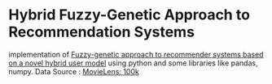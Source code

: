 # Hybrid Fuzzy-Genetic Approach to Recommendation Systems

implementation of [Fuzzy-genetic approach to recommender systems based on a novel hybrid user model](http://www.sciencedirect.com/science/article/pii/S095741740700351X) using python and some libraries like pandas, numpy.
Data Source : [MovieLens: 100k](http://grouplens.org/datasets/movielens/100k/)
